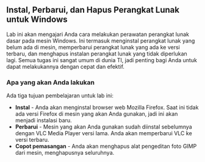 ## Instal, Perbarui, dan Hapus Perangkat Lunak untuk Windows

Lab ini akan mengajari Anda cara melakukan perawatan perangkat lunak dasar pada mesin Windows. Ini termasuk menginstal perangkat lunak yang belum ada di mesin, memperbarui perangkat lunak yang ada ke versi terbaru, dan menghapus instalan perangkat lunak yang tidak diperlukan lagi. Semua tugas ini sangat umum di dunia TI, jadi penting bagi Anda untuk dapat melakukannya dengan cepat dan efektif.

### Apa yang akan Anda lakukan

Ada tiga tujuan pembelajaran untuk lab ini:

* **Instal** - Anda akan menginstal browser web Mozilla Firefox. Saat ini tidak ada versi Firefox di mesin yang akan Anda gunakan, jadi ini akan menjadi instalasi baru.
* **Perbarui** - Mesin yang akan Anda gunakan sudah diinstal sebelumnya dengan VLC Media Player versi lama. Anda akan memperbarui VLC ke versi terbaru.
* **Copot pemasangan** - Anda akan menghapus alat pengeditan foto GIMP dari mesin, menghapusnya seluruhnya.

